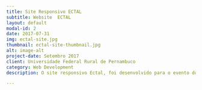 ```yaml
---
title: Site Responsivo ECTAL
subtitle: Website  ECTAL
layout: default
modal-id: 2
date: 2017-07-31
img: ectal-site.jpg
thumbnail: ectal-site-thumbnail.jpg
alt: image-alt
project-date: Setembro 2017
client: Universidade Federal Rural de Pernambuco
category: Web Development
description: O site responsivo Ectal, foi desenvolvido para o evento do III Encontro de Ciência e Tecnologia de Alimentos organizado pela Universidade Federal Rural de Pernambuco com finalidade auxiliar na organização do evento.

---
```

